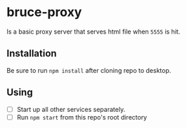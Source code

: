 # bruce-proxy

Is a basic proxy server that serves html file when `5555` is hit.

## Installation

Be sure to run `npm install` after cloning repo to desktop.

## Using

- [ ] Start up all other services separately.
- [ ] Run `npm start` from this repo's root directory
